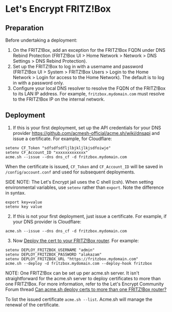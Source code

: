 # Let's Encrypt FRITZ!Box
## Preparation
Before undertaking a deployment:
1. On the FRITZ!Box, add an exception for the FRITZ!Box FQDN under DNS Rebind Protection (FRITZ!Box UI > Home Network > Network > DNS Settings > DNS Rebind Protection).
2. Set up the FRITZ!Box to log in with a username and password (FRITZ!Box UI > System > FRITZ!Box Users > Login to the Home Network > Login for access to the Home Network). The default is to log in with a password only.
3. Configure your local DNS resolver to resolve the FQDN of the FRITZ!Box to its LAN IP address. For example, `fritzbox.mydomain.com` must resolve to the FRITZ!Box IP on the internal network.

## Deployment
1. If this is your first deployment, set up the API credentials for your DNS provider https://github.com/acmesh-official/acme.sh/wiki/dnsapi and issue a certificate. For example, for Cloudflare:
```
setenv CF_Token "sdfsdfsdfljlbjkljlkjsdfoiwje"
setenv CF_Account_ID "xxxxxxxxxxxxx"
acme.sh --issue --dns dns_cf -d fritzbox.mydomain.com
```
When the certificate is issued, `CF_Token` and `CF_Account_ID` will be saved in `/config/account.conf` and used for subsequent deployments.

SIDE NOTE: The Let's Encrypt jail uses the C shell (csh). When setting environmental variables, use `setenv` rather than `export`. Note the difference in syntax.
```
export key=value
setenv key value
```

2. If this is not your first deployment, just issue a certificate. For example, if your DNS provider is Cloudflare:
```
acme.sh --issue --dns dns_cf -d fritzbox.mydomain.com
```
3. Now [Deploy the cert to your FRITZ!Box router](https://github.com/acmesh-official/acme.sh/wiki/deployhooks#8-deploy-the-cert-to-your-fritzbox-router). For example:
```
setenv DEPLOY_FRITZBOX_USERNAME "admin"
setenv DEPLOY_FRITZBOX_PASSWORD "alakazam"
setenv DEPLOY_FRITZBOX_URL "https://fritzbox.mydomain.com"
acme.sh --deploy -d fritzbox.mydomain.com --deploy-hook fritzbox
```
NOTE: One FRITZ!Box can be set up per acme.sh server. It isn't straightforward for the acme.sh server to deploy certificates to more than one FRITZ!Box. For more information, refer to the Let's Encrypt Community Forum thread [Can acme.sh deploy certs to more than one FRITZ!Box router?](https://community.letsencrypt.org/t/can-acme-sh-deploy-certs-to-more-than-one-fritz-box-router/137854) 


To list the issued certificate `acme.sh --list`. Acme.sh will manage the renewal of the certificate.
